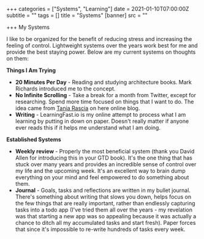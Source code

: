 +++
categories = ["Systems", "Learning"]
date = 2021-01-10T07:00:00Z
subtitle = ""
tags = []
title = "Systems"
[banner]
src = ""

+++
My Systems

I like to be organized for the benefit of reducing stress and increasing the feeling of control. Lightweight systems over the years work best for me and provide the best staying power. Below are my current systems on thoughts on them:

**Things I Am Trying**

* **20 Minutes Per Day** - Reading and studying architecture books. Mark Richards introduced me to the concept.
* **No Infinite Scrolling** - Take a break for a month from Twitter, except for researching. Spend more time focused on things that I want to do. The idea came from [Tania Rascia](https://www.taniarascia.com/me) on here online blog.
* **Writing** - LearningFast.io is my online attempt to process what I am learning by putting in down on paper. Doesn't really matter if anyone ever reads this if it helps me understand what I am doing.

**Established Systems**

* **Weekly review** - Properly the most beneficial system (thank you David Allen for introducing this in your GTD book). It's the one thing that has stuck over many years and provides an incredible sense of control over my life and the upcoming week. It's an excellent way to brain dump everything on your mind and feel empowered to do something about them.
* **Journal** - Goals, tasks and reflections are written in my bullet journal. There's something about writing that slows you down, helps focus on the few things that are really important, rather than endlessly capturing tasks into a todo app (I've tried them all over the years - my revelation was that starting a new app was so appealing because it was actually a chance to ditch all my accumulated tasks and start fresh). Paper forces that since it's impossible to re-write hundreds of tasks every week.